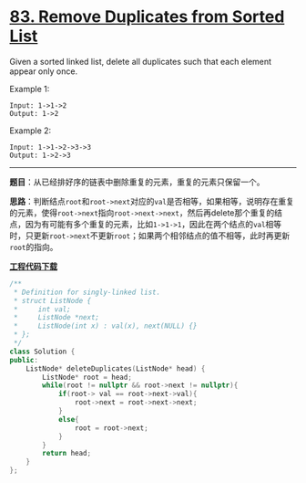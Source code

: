# [83. Remove Duplicates from Sorted List](https://leetcode.com/problems/remove-duplicates-from-sorted-list/)

Given a sorted linked list, delete all duplicates such that each element appear only once.

Example 1:

    Input: 1->1->2
    Output: 1->2

Example 2:

    Input: 1->1->2->3->3
    Output: 1->2->3

-----

**题目**：从已经排好序的链表中删除重复的元素，重复的元素只保留一个。

**思路**：判断结点`root`和`root->next`对应的`val`是否相等，如果相等，说明存在重复的元素，使得`root->next`指向`root->next->next`，然后再delete那个重复的结点，因为有可能有多个重复的元素，比如`1->1->1`，因此在两个结点的`val`相等时，只更新`root->next`不更新`root`；如果两个相邻结点的值不相等，此时再更新`root`的指向。

[**工程代码下载**](https://github.com/shenkh/leetcode)

```cpp
/**
 * Definition for singly-linked list.
 * struct ListNode {
 *     int val;
 *     ListNode *next;
 *     ListNode(int x) : val(x), next(NULL) {}
 * };
 */
class Solution {
public:
    ListNode* deleteDuplicates(ListNode* head) {
        ListNode* root = head;
        while(root != nullptr && root->next != nullptr){
            if(root-> val == root->next->val){
                root->next = root->next->next;
            }
            else{
                root = root->next;
            }
        }
        return head;
    }
};
```